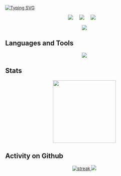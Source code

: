 [![Typing SVG](https://readme-typing-svg.demolab.com?font=Fira+Code&weight=900&size=28&duration=4000&pause=100&color=4169E1&center=true&vCenter=true&multiline=true&random=false&width=1000&height=80&lines=Hi+there+👋,;I'm+Pranshu+Goyal)](https://git.io/typing-svg)

<p align="center">
  <a target="_blank"href="https://www.linkedin.com/in/pranshu-goyal-55b81525b"><img src="https://img.shields.io/badge/linkedin-%230077B5.svg?&style=for-the-badge&logo=linkedin&logoColor=white" /></a>&nbsp;&nbsp;&nbsp;&nbsp;
  <a target="_blank"href="https://twitter.com/Pranshu07350799"><img src="https://img.shields.io/badge/twitter-%231DA1F2.svg?&style=for-the-badge&logo=twitter&logoColor=white" /></a>&nbsp;&nbsp;&nbsp;&nbsp;
  <a href="mailto:pranshu2.71828@gmail.com?subject=Hello%20Pranshu,%20From%20Github"><img src="https://img.shields.io/badge/gmail-%23D14836.svg?&style=for-the-badge&logo=gmail&logoColor=white" /></a>&nbsp;&nbsp;&nbsp;&nbsp;
</p>

<p align="center">
<a href="https://github.com/pranshu314">
  <img src="https://komarev.com/ghpvc/?username=pranshu314&style=for-the-badge">
</a>
</p>

## Languages and Tools
<p align="center">
<a href="https://github.com/pranshu314">
  <img src="https://skillicons.dev/icons?i=bash,c,cpp,css,docker,express,git,github,githubactions,go,html,js,linux,mongodb,mysql,neovim,nginx,nodejs,postgres,postman,prisma,py,react,sqlite,tailwind,ts">
  <!--
    Potential more icons are
    ansible, grafana, graphql, jenkins, kafka, kubernetes, latex, prometheus
  -->
</a>
</p>

## Stats
<p align="center">
<img height="200px" src="https://github-readme-stats.vercel.app/api?username=pranshu314&hide_border=true&show_icons=true&count_private=true&theme=tokyonight">
</p>

## Activity on Github
<p align="center">
<a href="https://github.com/pranshu314">
  <img title="stats" alt="streak" src="https://github-readme-streak-stats.herokuapp.com?user=pranshu314&theme=blueberry-duo&hide_border=true&date_format=M%20j%5B%2C%20Y%5D"/>
  <img src="https://github-readme-activity-graph.vercel.app/graph?username=pranshu314&theme=tokyo-night&custom_title=Pranshu314%20Activity%20Graph&hide_border=true">
</a>
</p>

<!--
**pranshu314/pranshu314** is a ✨ _special_ ✨ repository because its `README.md` (this file) appears on your GitHub profile.

Here are some ideas to get you started:

- 🔭 I’m currently working on ...
- 🌱 I’m currently learning ...
- 👯 I’m looking to collaborate on ...
- 🤔 I’m looking for help with ...
- 💬 Ask me about ...
- 📫 How to reach me: ...
- 😄 Pronouns: ...
- ⚡ Fun fact: ...
-->
